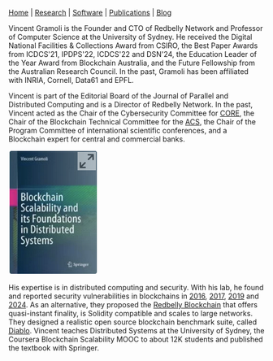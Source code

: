 [Home](index) | [Research](research) | [Software](software) | [Publications](publications) | [Blog](blog)

Vincent Gramoli is the Founder and CTO of Redbelly Network and Professor of Computer Science at the University of Sydney. 
He received the Digital National Facilities & Collections Award from CSIRO, the Best Paper Awards from ICDCS'21, IPDPS'22, ICDCS'22 and DSN'24, the Education Leader of the Year Award from Blockchain Australia, and the Future Fellowship from the Australian Research Council. In the past, Gramoli has been affiliated with INRIA, Cornell, Data61 and EPFL.

Vincent is part of the Editorial Board of the Journal of Parallel and Distributed Computing and is a Director of Redbelly Network. In the past, Vincent acted as the Chair of the Cybersecurity Committee for [CORE](https://www.core.edu.au/icore-portal), the Chair of the Blockchain Technical Committee for the [ACS](https://www.acs.org.au/), the Chair of the Program Committee of international scientific conferences, and a Blockchain expert for central and commercial banks.

[![Blockchain Scalability book](/img/book-small.png)](https://link.springer.com/book/10.1007/978-3-031-12578-2?sap-outbound-id=01A0D4B2C34832A82322B1C66819B239A93AED40)

His expertise is in distributed computing and security. With his lab, he found and reported security vulnerabilities in blockchains in [2016](https://gramoli.github.io/pubs/Blockchain_Anomaly.pdf), [2017](https://gramoli.github.io/pubs/Balance_Attack_DSN17.pdf), [2019](https://gramoli.github.io/pubs/Clone-PoA-NDSS.pdf) and [2024](https://gramoli.github.io/pubs/ACMDLT24.pdf). As an alternative, they proposed the [Redbelly Blockchain](https://gramoli.github.io/pubs/2024-SRBB-TC.pdf) that offers quasi-instant finality, is Solidity compatible and scales to large networks. They designed a realistic open source blockchain benchmark suite, called [Diablo](https://diablobench.github.io/). Vincent teaches Distributed Systems at the University of Sydney, the Coursera Blockchain Scalability MOOC to about 12K students and published the textbook with Springer.

